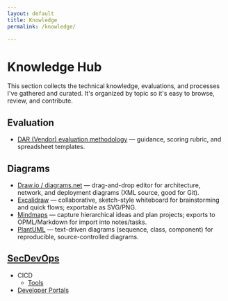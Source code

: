 ```yaml
---
layout: default
title: Knowledge
permalink: /knowledge/

---
```


# Knowledge Hub

This section collects the technical knowledge, evaluations, and processes I've gathered and curated. It's organized by topic so it's easy to browse, review, and contribute.

## Evaluation

- [DAR (Vendor) evaluation methodology](/knowledge/evaluation/DAR) — guidance, scoring rubric, and spreadsheet templates.

## Diagrams

 - [Draw.io / diagrams.net](/knowledge/diagrams/drawio) — drag-and-drop editor for architecture, network, and deployment diagrams (XML source, good for Git).
 - [Excalidraw](/knowledge/diagrams/excalidraw) — collaborative, sketch-style whiteboard for brainstorming and quick flows; exportable as SVG/PNG.
 - [Mindmaps](/knowledge/diagrams/mindmap) — capture hierarchical ideas and plan projects; exports to OPML/Markdown for import into notes/tasks.
 - [PlantUML](/knowledge/diagrams/plantuml) — text-driven diagrams (sequence, class, component) for reproducible, source-controlled diagrams.

## [SecDevOps](/knowledge/secdevops/)

 - CICD
     - [Tools](/knowledge/secdevops/cicd/tools)
 - [Developer Portals](/knowledge/secdevops/developer-portals/)